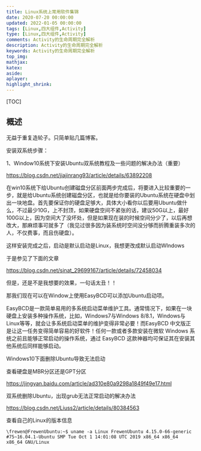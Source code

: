 ```yaml
---
title: Linux系统上常用软件集锦
date: 2020-07-20 00:00:00
updated: 2022-01-05 00:00:00
tags: [Linux,四大组件,Activity]
type: [Linux,四大组件,Activity]
comments: Activity的生命周期完全解析
description: Activity的生命周期完全解析
keywords: Activity的生命周期完全解析
top_img:
mathjax:
katex:
aside:
aplayer:
highlight_shrink:
---
```


[TOC]

## 概述



无益于重复造轮子。只简单贴几篇博客。

安装双系统步骤：

1、Window10系统下安装Ubuntu双系统教程及一些问题的解决办法（重要）

https://blog.csdn.net/jiajinrang93/article/details/63892208

在win10系统下给Ubuntu创建磁盘分区前面两步完成后，将要进入比较重要的一步，就是给Ubuntu系统创建磁盘分区，也就是给你要装的Ubuntu系统在硬盘中划出一块地盘。首先要保证你的硬盘足够大，具体大小看你以后要用Ubuntu做什么，不过最少10G，上不封顶，如果硬盘空间不紧张的话，建议50G以上，最好100G以上，因为空间大了没坏处，但是如果现在装的时候空间分少了，以后再想改大，那麻烦事可就多了（我见过很多因为装系统时空间没分够而折腾重装多次的人，不仅费事，而且伤硬盘）。

这样安装完成之后，启动是默认启动是Linux，我想更改成默认启动WIndows

于是参见了下面的文章

https://blog.csdn.net/sinat_29699167/article/details/72458034

但是，还是不是我想要的效果，一句话太丑！！

那我们现在可以在Window上使用EasyBCD可以添加Ubuntu启动项。

EasyBCD是一款简单易用的多系统启动菜单维护工具。通常情况下，如果在一块硬盘上安装多种操作系统，比如，Windows7与Windows 8/8.1，Windows与Linux等等，就会让多系统启动菜单的维护变得非常必要！而EasyBCD 中文版正是让这一任务变得简单容易的好软件！任何一款或者多款安装在微软 Windows 系统之前且能够正常启动的操作系统，通过 EasyBCD 这款神器均可保证其在安装其他系统后同样能够启动。

Windows10下面删除Ubuntu导致无法启动

查看硬盘是MBR分区还是GPT分区

https://jingyan.baidu.com/article/ad310e80a9298a1849f49e17.html

双系统删除Ubuntu，出现grub无法正常启动的解决办法

https://blog.csdn.net/Liuss2/article/details/80384563

查看自己的Linux的版本信息

```shell
\frewen@FrewenUbuntu:~$ uname -a Linux FrewenUbuntu 4.15.0-66-generic #75~16.04.1-Ubuntu SMP Tue Oct 1 14:01:08 UTC 2019 x86_64 x86_64 x86_64 GNU/Linux          
```

​    